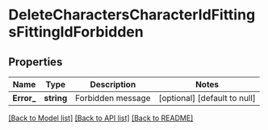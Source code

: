 # DeleteCharactersCharacterIdFittingsFittingIdForbidden

## Properties
Name | Type | Description | Notes
------------ | ------------- | ------------- | -------------
**Error_** | **string** | Forbidden message | [optional] [default to null]

[[Back to Model list]](../README.md#documentation-for-models) [[Back to API list]](../README.md#documentation-for-api-endpoints) [[Back to README]](../README.md)


